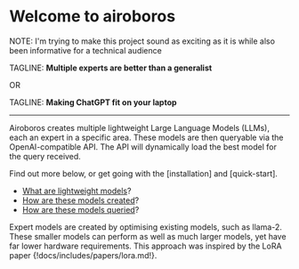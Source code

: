 # Welcome to airoboros

NOTE: I'm trying to make this project sound as exciting as it is while also been informative for a technical audience 

TAGLINE: **Multiple experts are better than a generalist**

OR

TAGLINE: **Making ChatGPT fit on your laptop**

---

Airoboros creates multiple lightweight Large Language Models (LLMs), each an expert 
in a specific area. These models are then queryable via the OpenAI-compatible API. 
The API will dynamically load the best model for the query received.

Find out more below, or get going with the [installation] and [quick-start].

* [What are lightweight models](explanation/lightweight-models.md)?
* [How are these models created](explanation/model-creation.md)?
* [How are these models queried](explanation/model-querying.md)?


Expert models are created by optimising existing models, such as llama-2. 
These smaller models can perform as well as much larger models, yet have 
far lower hardware requirements.
This approach was inspired by the LoRA paper {!docs/includes/papers/lora.md!}.

